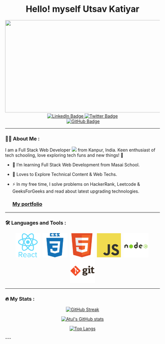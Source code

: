  <h1 color="blue" align="center">
    Hello! myself Utsav Katiyar
  </h1>

<div id="header" align="center">
 <div align="center">
  <img src="https://media.giphy.com/media/dWesBcTLavkZuG35MI/giphy.gif" width="600" height="300"/>
</div>

  <div id="badges">
    <a href="https://www.linkedin.com/in/utsav-katiyar-27635417a/">
      <img src="https://img.shields.io/badge/LinkedIn-blue?style=for-the-badge&logo=linkedin&logoColor=white" alt="LinkedIn Badge"/>
    </a>
    <a href="https://twitter.com/utsav_katiyar">
      <img src="https://img.shields.io/badge/Twitter-blue?style=for-the-badge&logo=twitter&logoColor=white" alt="Twitter Badge"/>
    </a>
  </div>
  <img src="https://komarev.com/ghpvc/?username=utsavkatiyar34&style=flat-square&color=blue" alt=""/>
<a href="https://github.com/utsavkatiyar34?tab=followers"><img src="https://img.shields.io/github/followers/utsavkatiyar34?label=Followers&style=social" alt="GitHub Badge"></a>
</div>

---

### :man_technologist: About Me :
I am a Full Stack Web Developer <img src="https://media.giphy.com/media/WUlplcMpOCEmTGBtBW/giphy.gif" width="30"> from Kanpur, India. Keen enthusiast of tech schooling, love exploring tech funs and new things! 👀
- :telescope: I’m learning Full Stack Web Development from Masai School.

- :seedling: Loves to Explore Technical Content & Web Techs.

- :zap: In my free time, I solve problems on HackerRank, Leetcode & GeeksForGeeks and read about latest upgrading technologies.
<a href="https://myportfolio-utsav-katiyar.netlify.app/" target="blank"> <h3>My portfolio</h3></a>

---

### :hammer_and_wrench: Languages and Tools :
<div align="center">
<div>
  <img src="https://github.com/devicons/devicon/blob/master/icons/react/react-original-wordmark.svg" title="React" alt="React" width="80" height="80"/>&nbsp;
  <!--<img src="https://github.com/devicons/devicon/blob/master/icons/redux/redux-original.svg" title="Redux" alt="Redux " width="40" height="40"/>&nbsp;-->
  <img src="https://github.com/devicons/devicon/blob/master/icons/css3/css3-plain-wordmark.svg"  title="CSS3" alt="CSS" width="80" height="80"/>&nbsp;
  <img src="https://github.com/devicons/devicon/blob/master/icons/html5/html5-original.svg" title="HTML5" alt="HTML" width="80" height="80"/>&nbsp;
  <img src="https://github.com/devicons/devicon/blob/master/icons/javascript/javascript-original.svg" title="JavaScript" alt="JavaScript" width="80" height="80"/>&nbsp;
  <!--<img src="https://github.com/devicons/devicon/blob/master/icons/firebase/firebase-plain-wordmark.svg" title="Firebase" alt="Firebase" width="40" height="40"/>&nbsp;-->
<!--<img src="https://github.com/devicons/devicon/blob/master/icons/mysql/mysql-original-wordmark.svg" title="MySQL"  alt="MySQL" width="80" height="80"/>&nbsp; -->
  <img src="https://github.com/devicons/devicon/blob/master/icons/nodejs/nodejs-original-wordmark.svg" title="NodeJS" alt="NodeJS" width="80" height="80"/>&nbsp;
<!--   <img src="https://github.com/devicons/devicon/blob/master/icons/java/java-original-wordmark.svg" title="Java" alt="Java" width="80" height="80"/>&nbsp; -->
  <img src="https://github.com/devicons/devicon/blob/master/icons/git/git-original-wordmark.svg" title="Git" **alt="Git" width="80" height="80"/>
</div>
</div>

---

### :fire: My Stats :
<div align="center">

[![GitHub Streak](http://github-readme-streak-stats.herokuapp.com?user=utsavkatiyar34&theme=radical&background=000000)](https://github.com/utsavkatiyar34)

[![Atul's GitHub stats](https://github-readme-stats.vercel.app/api?username=utsavkatiyar34&theme=radical)](https://github.com/utsavkatiyar34)

[![Top Langs](https://github-readme-stats.vercel.app/api/top-langs/?username=utsavkatiyar34&layout=compact&theme=radical)](https://github.com/utsavkatiyar34)
</div>
---

